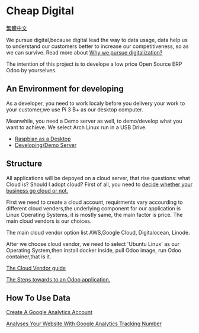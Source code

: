 # Cheap Digital  

[繁體中文](https://github.com/tacticlink/cheapdigital/blob/master/README_zh.md)

We pursue digital,because digital lead the way to data usage, data help us to understand our customers better to increase our competitiveness, so as we can survive. Read more about [Why we pursue digitalization?](https://github.com/tacticlink/cheapdigital/blob/master/basis/pursue-digital.md)

The intention of this project is to develope a low price Open Source ERP Odoo by yourselves. 

## An Environment for developing

As a developer, you need to work localy before you delivery your work to your customer,we use Pi 3 B+ as our desktop computer.

Meanwhile, you need a Demo server as well, to demo/develop what you want to achieve. We select Arch Linux run in a USB Drive.

- [Raspbian as a Desktop](https://github.com/tacticlink/cheapdigital/blob/master/dev/raspbian-desktop.md)
- [Developing/Demo Server](https://github.com/tacticlink/cheapdigital/blob/master/dev/demo-server.md)

## Structure

All applications will be depoyed on a cloud server, that rise questions: what Cloud is? Should I adopt cloud? First of all, you need to [decide whether your business go cloud or not.](https://github.com/tacticlink/cheapdigital/blob/master/basis/go-cloud.md)

First we need to create a cloud account, requirments vary accourding to different cloud venders,the underlying component for our application is Linux Operating Systems, it is mostly same, the main factor is price. The main cloud vendors is our choices.

The main cloud vendor option list AWS,Google Cloud, Digitalocean, Linode.

After we choose cloud vendor, we need to select 'Ubuntu Linux' as our Operating System,then install docker inside, pull Odoo image, run Odoo container,that is it.

[The Cloud Vendor guide](https://github.com/tacticlink/cheapdigital/blob/master/basis/cloud-guide.md)

[The Steps towards to an Odoo application.](https://github.com/tacticlink/cheapdigital/blob/master/dev/towards-applications.md)

## How To Use Data

[Create A Google Analytics Account]()

[Analyses Your Website With Google Analytics Tracking Number]()
